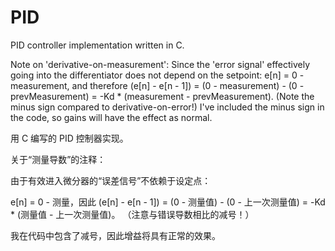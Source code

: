 # PID

PID controller implementation written in C.

Note on 'derivative-on-measurement': Since the 'error signal' effectively going into the differentiator does not depend on the setpoint: e[n] = 0 - measurement, and therefore (e[n] - e[n - 1]) = (0 - measurement) - (0 - prevMeasurement) = -Kd * (measurement - prevMeasurement). (Note the minus sign compared to derivative-on-error!)
I've included the minus sign in the code, so gains will have the effect as normal.



用 C 编写的 PID 控制器实现。

关于“测量导数”的注释：

由于有效进入微分器的“误差信号”不依赖于设定点：

e[n] = 0 - 测量，因此 (e[n] - e[n - 1]) = (0 - 测量值) - (0 - 上一次测量值) = -Kd * (测量值 - 上一次测量值)。 （注意与错误导数相比的减号！）

我在代码中包含了减号，因此增益将具有正常的效果。
